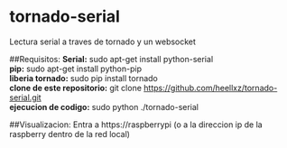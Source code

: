 # tornado-serial
Lectura serial a traves de tornado y un websocket

##Requisitos:
**Serial:** sudo apt-get install python-serial </br>
**pip:** sudo apt-get install python-pip </br>
**liberia tornado:** sudo pip install tornado </br>
**clone de este repositorio:** git clone https://github.com/heellxz/tornado-serial.git </br>
**ejecucion de codigo:** sudo python ./tornado-serial

##Visualizacion:
Entra a https://raspberrypi (o a la direccion ip de la raspberry dentro de la red local)